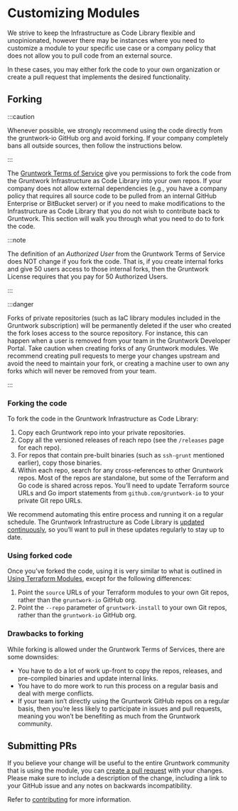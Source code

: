# Customizing Modules

We strive to keep the Infrastructure as Code Library flexible and unopinionated, however there may be instances where you need to customize a module to your specific use case or a company policy that does not allow you to pull code from an external source.

In these cases, you may either fork the code to your own organization or create a pull request that implements the desired functionality.

## Forking

:::caution

Whenever possible, we strongly recommend using the code directly from the gruntwork-io GitHub org and avoid forking. If your company completely bans all outside sources, then follow the instructions below.

:::

The [Gruntwork Terms of Service](https://gruntwork.io/terms/) give you permissions to fork the code from the Gruntwork Infrastructure as Code Library into your own repos. If your company does not allow external dependencies (e.g., you have a company policy that requires all source code to be pulled from an internal GitHub Enterprise or BitBucket server) or if you need to make modifications to the Infrastructure as Code Library that you do not wish to contribute back to Gruntwork. This section will walk you through what you need to do to fork the code.

:::note

The definition of an _Authorized User_ from the Gruntwork Terms of Service does NOT change if you fork the code. That is, if you create internal forks and give 50 users access to those internal forks, then the Gruntwork License requires that you pay for 50 Authorized Users.

:::

:::danger

Forks of private repositories (such as IaC library modules included in the Gruntwork subscription) will be permanently deleted if the user who created the fork loses access to the source repository. For instance, this can happen when a user is removed from your team in the Gruntwork Developer Portal. Take caution when creating forks of any Gruntwork modules. We recommend creating pull requests to merge your changes upstream and avoid the need to maintain your fork, or creating a machine user to own any forks which will never be removed from your team.

:::

### Forking the code

To fork the code in the Gruntwork Infrastructure as Code Library:

1.  Copy each Gruntwork repo into your private repositories.
2.  Copy all the versioned releases of reach repo (see the `/releases` page for each repo).
3.  For repos that contain pre-built binaries (such as `ssh-grunt` mentioned earlier), copy those binaries.
4.  Within each repo, search for any cross-references to other Gruntwork repos. Most of the repos are standalone, but some of the Terraform and Go code is shared across repos. You’ll need to update Terraform source URLs and Go import statements from `github.com/gruntwork-io` to your private Git repo URLs.

We recommend automating this entire process and running it on a regular schedule. The Gruntwork Infrastructure as Code Library is [updated continuously](../../guides/stay-up-to-date#gruntwork-releases), so you’ll want to pull in these updates regularly to stay up to date.

### Using forked code

Once you’ve forked the code, using it is very similar to what is outlined in [Using Terraform Modules](/intro/first-deployment/using-terraform-modules), except for the following differences:

1.  Point the `source` URLs of your Terraform modules to your own Git repos, rather than the `gruntwork-io` GitHub org.
2.  Point the `--repo` parameter of `gruntwork-install` to your own Git repos, rather than the `gruntwork-io` GitHub org.

### Drawbacks to forking

While forking is allowed under the Gruntwork Terms of Services, there are some downsides:

- You have to do a lot of work up-front to copy the repos, releases, and pre-compiled binaries and update internal links.
- You have to do more work to run this process on a regular basis and deal with merge conflicts.
- If your team isn’t directly using the Gruntwork GitHub repos on a regular basis, then you’re less likely to participate in issues and pull requests, meaning you won’t be benefiting as much from the Gruntwork community.

## Submitting PRs

If you believe your change will be useful to the entire Gruntwork community that is using the module, you can [create a pull request](https://help.github.com/articles/creating-a-pull-request/) with your changes. Please make sure to include a description of the change, including a link to your GitHub issue and any notes on backwards incompatibility.

Refer to [contributing](../support/contributing.md) for more information.
